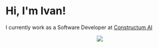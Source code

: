 # Hi, I'm Ivan!

I currently work as a Software Developer at [Constructum AI](https://www.linkedin.com/company/constructum-ai)

<div style="text-align:center"><img src="https://github-readme-stats.vercel.app/api?username=EvanBrightside&theme=graywhite&show_icons=true/" /></div>

